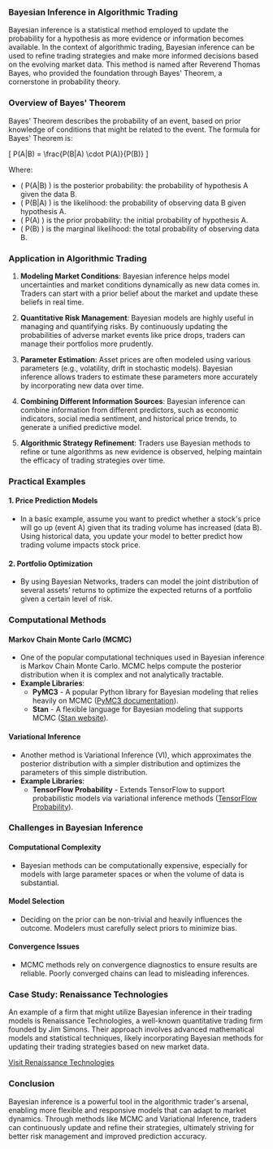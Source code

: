 ### Bayesian Inference in Algorithmic Trading

Bayesian inference is a statistical method employed to update the probability for a hypothesis as more evidence or information becomes available. In the context of algorithmic trading, Bayesian inference can be used to refine trading strategies and make more informed decisions based on the evolving market data. This method is named after Reverend Thomas Bayes, who provided the foundation through Bayes' Theorem, a cornerstone in probability theory.

### Overview of Bayes' Theorem

Bayes' Theorem describes the probability of an event, based on prior knowledge of conditions that might be related to the event. The formula for Bayes' Theorem is:

\[ P(A|B) = \frac{P(B|A) \cdot P(A)}{P(B)} \]

Where:
- \( P(A|B) \) is the posterior probability: the probability of hypothesis A given the data B.
- \( P(B|A) \) is the likelihood: the probability of observing data B given hypothesis A.
- \( P(A) \) is the prior probability: the initial probability of hypothesis A.
- \( P(B) \) is the marginal likelihood: the total probability of observing data B.

### Application in Algorithmic Trading

1. **Modeling Market Conditions**: Bayesian inference helps model uncertainties and market conditions dynamically as new data comes in. Traders can start with a prior belief about the market and update these beliefs in real time.

2. **Quantitative Risk Management**: Bayesian models are highly useful in managing and quantifying risks. By continuously updating the probabilities of adverse market events like price drops, traders can manage their portfolios more prudently.

3. **Parameter Estimation**: Asset prices are often modeled using various parameters (e.g., volatility, drift in stochastic models). Bayesian inference allows traders to estimate these parameters more accurately by incorporating new data over time.

4. **Combining Different Information Sources**: Bayesian inference can combine information from different predictors, such as economic indicators, social media sentiment, and historical price trends, to generate a unified predictive model.

5. **Algorithmic Strategy Refinement**: Traders use Bayesian methods to refine or tune algorithms as new evidence is observed, helping maintain the efficacy of trading strategies over time.

### Practical Examples

#### 1. Price Prediction Models
* In a basic example, assume you want to predict whether a stock's price will go up (event A) given that its trading volume has increased (data B). Using historical data, you update your model to better predict how trading volume impacts stock price.

#### 2. Portfolio Optimization
* By using Bayesian Networks, traders can model the joint distribution of several assets’ returns to optimize the expected returns of a portfolio given a certain level of risk. 

### Computational Methods

#### Markov Chain Monte Carlo (MCMC)
- One of the popular computational techniques used in Bayesian inference is Markov Chain Monte Carlo. MCMC helps compute the posterior distribution when it is complex and not analytically tractable.
- **Example Libraries**:
  - **PyMC3** - A popular Python library for Bayesian modeling that relies heavily on MCMC ([PyMC3 documentation](https://docs.pymc.io/)).
  - **Stan** - A flexible language for Bayesian modeling that supports MCMC ([Stan website](https://mc-stan.org/)).

#### Variational Inference
- Another method is Variational Inference (VI), which approximates the posterior distribution with a simpler distribution and optimizes the parameters of this simple distribution.
- **Example Libraries**:
  - **TensorFlow Probability** - Extends TensorFlow to support probabilistic models via variational inference methods ([TensorFlow Probability](https://www.tensorflow.org/probability)).

### Challenges in Bayesian Inference

#### Computational Complexity
- Bayesian methods can be computationally expensive, especially for models with large parameter spaces or when the volume of data is substantial.

#### Model Selection
- Deciding on the prior can be non-trivial and heavily influences the outcome. Modelers must carefully select priors to minimize bias.

#### Convergence Issues
- MCMC methods rely on convergence diagnostics to ensure results are reliable. Poorly converged chains can lead to misleading inferences.

### Case Study: Renaissance Technologies

An example of a firm that might utilize Bayesian inference in their trading models is Renaissance Technologies, a well-known quantitative trading firm founded by Jim Simons. Their approach involves advanced mathematical models and statistical techniques, likely incorporating Bayesian methods for updating their trading strategies based on new market data.

[Visit Renaissance Technologies](https://www.rentec.com/)

### Conclusion

Bayesian inference is a powerful tool in the algorithmic trader's arsenal, enabling more flexible and responsive models that can adapt to market dynamics. Through methods like MCMC and Variational Inference, traders can continuously update and refine their strategies, ultimately striving for better risk management and improved prediction accuracy.
